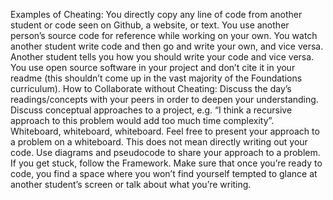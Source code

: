 Examples of Cheating:
You directly copy any line of code from another student or code seen on Github, a website, or text.
You use another person’s source code for reference while working on your own.
You watch another student write code and then go and write your own, and vice versa.
Another student tells you how you should write your code and vice versa.
You use open source software in your project and don’t cite it in your readme (this shouldn’t come up in the vast majority of the Foundations curriculum). 
How to Collaborate without Cheating:
Discuss the day’s readings/concepts with your peers in order to deepen your understanding.
Discuss conceptual approaches to a project, e.g. “I think a recursive approach to this problem would add too much time complexity”.
Whiteboard, whiteboard, whiteboard. Feel free to present your approach to a problem on a whiteboard. This does not mean directly writing out your code. Use diagrams and pseudocode to share your approach to a problem.
If you get stuck, follow the Framework.
Make sure that once you’re ready to code, you find a space where you won’t find yourself tempted to glance at another student’s screen or talk about what you’re writing.